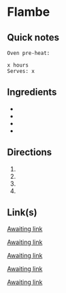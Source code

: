 # Flambe

## Quick notes 
```
Oven pre-heat: 

x hours
Serves: x
```

## Ingredients
+ 
+ 
+ 
+ 


## Directions
1. 


1. 


1. 


1. 


## Link(s)
[Awaiting link](url)

[Awaiting link](url)

[Awaiting link](url)

[Awaiting link](url)

[Awaiting link](url)
